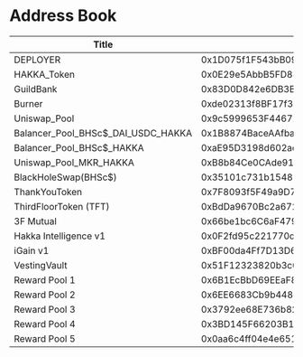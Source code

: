 # Address Book

| Title | Address |
| -------- | -------- |
| DEPLOYER     | 0x1D075f1F543bB09Df4530F44ed21CA50303A65B2     |
| HAKKA_Token     | 0x0E29e5AbbB5FD88e28b2d355774e73BD47dE3bcd     |
| GuildBank     | 0x83D0D842e6DB3B020f384a2af11bD14787BEC8E7     |
| Burner     | 0xde02313f8BF17f31380c63e41CDECeE98Bc2b16d     |
| Uniswap_Pool     | 0x9c5999653F44672336C2ef0A0008587fA8b9957E     |
| Balancer_Pool_BHSc$_DAI_USDC_HAKKA     | 0x1B8874BaceAAfba9eA194a625d12E8b270D77016     |
| Balancer_Pool_BHSc$_HAKKA     |0xaE95D3198d602acFB18F9188d733d710e14A27Dd     |
| Uniswap_Pool_MKR_HAKKA     | 0xB8b84Ce0CAde916988BD129EaFd7934ADE5Fa6a9     |
| BlackHoleSwap(BHSc$)     | 0x35101c731b1548B5e48bb23F99eDBc2f5c341935     |
| ThankYouToken     | 0x7F8093f5F49a9D7F0334f8017fF777F1893032d5     |
| ThirdFloorToken (TFT)     | 0xBdDa9670Bc2a672c36ccE0102ce8C69B12E9deE3     |
| 3F Mutual     | 0x66be1bc6C6aF47900BBD4F3711801bE6C2c6CB32     |
| Hakka Intelligence v1    | 0x0F2fd95c221770d108aCD5363D25b06Bdc43140B     |
| iGain v1     | 0xBF00da4Ff7D13D678A0E897C683E79e99B64B6AB     |
| VestingVault     | 0x51F12323820b3c0077864990d9E6aD9604238Ed6     |
| Reward Pool 1     | 0x6B1EcBbD69EEaF8d089bDCe4dAAa4165f8C3Ff11     |
| Reward Pool 2     | 0x6EE6683Cb9b44810369C873679f8073bCBE52F27     |
| Reward Pool 3     | 0x3792ee68E736b8214D4eDC91b1B3340B525e00BF     |
| Reward Pool 4     | 0x3BD145F66203B19CE7BeDaAC9A8147E08EA64645     |
| Reward Pool 5     | 0x0aa6c4ff04e4e6512c5348f4b04685af2cd11058     |
